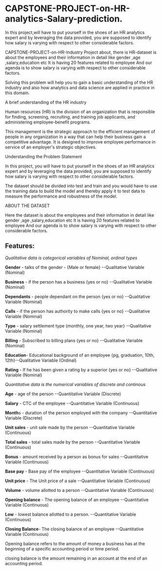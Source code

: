 # CAPSTONE-PROJECT-on-HR-analytics-Salary-prediction.
In this project,will have to put yourself in the shoes of an HR analytics expert and by leveraging the data provided, you are supposed to identify how salary is varying with respect to other considerable factors.


CAPSTONE-PROJECT-on-HR-Industry
Project about, there is HR-dataset is about the employees and their information in detail like gender ,age ,salary,education etc It is having 20 features related to employee And our agenda is to show salary is varying with respect to other considerable factors.

Solving this problem will help you to gain a basic understanding of the HR industry and also how analytics and data science are applied in practice in this domain.

A brief understanding of the HR industry

Human resources (HR) is the division of an organization that is responsible for finding, screening, recruiting, and training job applicants, and administering employee-benefit programs.

This management is the strategic approach to the efficient management of people in any organization in a way that can help their business gain a competitive advantage. It is designed to improve employee performance in service of an employer's strategic objectives.

Understanding the Problem Statement

In this project, you will have to put yourself in the shoes of an HR analytics expert and by leveraging the data provided, you are supposed to identify how salary is varying with respect to other considerable factors.

The dataset should be divided into test and train and you would have to use the training data to build the model and thereby apply it to test data to measure the performance and robustness of the model.

ABOUT THE DATASET

Here the dataset is about the employees and their information in detail like gender ,age ,salary,education etc It is having 20 features related to employee And our agenda is to show salary is varying with respect to other considerable factors.


## Features:

*Qualitative data is categorical variables of Nominal, ordinal types*

**Gender** - talks of the gender - {Male or female} --Qualitative Variable (Nominal)

**Business** - if the person has a business {yes or no} --Qualitative Variable (Nominal)

**Dependants** - people dependant on the person {yes or no} --Qualitative Variable (Nominal)

**Calls** - if the person has authority to make calls {yes or no} --Qualitative Variable (Nominal)

**Type** - salary settlement type {monthly, one year, two year} --Qualitative Variable (Nominal)

**Billing** - Subscribed to billing plans {yes or no} --Qualitative Variable (Nominal)

**Education**- Educational background of an employee {pg, graduation, 10th, 12th}--Qualitative Variable (Ordinal)

**Rating** - If he has been given a rating by a superior {yes or no} --Qualitative Variable (Nominal)


*Quantitative data is the numerical variables of discrete and continous*


**Age** - age of the person --Quantitative Variable (Discrete)

**Salary** - CTC of the employee --Quantitative Variable (Continuous)

**Month**s - duration of the person employed with the company --Quantitative Variable (Discrete)

**Unit sales** - unit sale made by the person --Quantitative Variable (Continuous)

**Total sales** - total sales made by the person --Quantitative Variable (Continuous)

**Bonus** - amount received by a person as bonus for sales --Quantitative Variable (Continuous)

**Base pay** - Base pay of the employee --Quantitative Variable (Continuous)

**Unit price** - The Unit price of a sale --Quantitative Variable (Continuous)

**Volume** - volume allotted to a person --Quantitative Variable (Continuous)

**Opening balance** - The opening balance of an employee --Quantitative Variable (Continuous)

**Low** - lowest balance allotted to a person. --Quantitative Variable (Continuous)

**Closing Balance**- The closing balance of an employee --Quantitative Variable (Continuous)


Opening balance refers to the amount of money a business has at the beginning of a specific accounting period or time period.


closing balance is the amount remaining in an account at the end of an accounting period.



